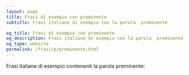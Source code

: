 ```yaml
---
layout: page
title: Frasi di esempio con preminente 
subtitle: Frasi italiane di esempio con la parola  preminente

og_title: Frasi di esempio con preminente 
og_description: Frasi italiane di esempio con la parola  preminente
og_type: website
permalink: /frasi/p/preminente.html
---
```


Frasi italiane di esempio contenenti la parola preminente:


